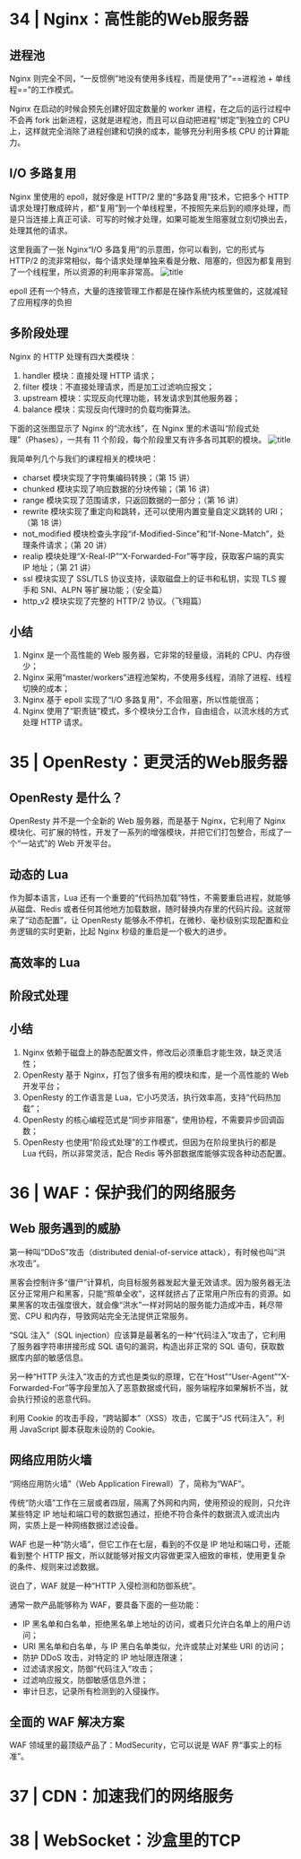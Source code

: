 # 34 | Nginx：高性能的Web服务器
## 进程池
Nginx 则完全不同，“一反惯例”地没有使用多线程，而是使用了“==进程池 + 单线程==”的工作模式。

Nginx 在启动的时候会预先创建好固定数量的 worker 进程，在之后的运行过程中不会再 fork 出新进程，这就是进程池，而且可以自动把进程“绑定”到独立的 CPU 上，这样就完全消除了进程创建和切换的成本，能够充分利用多核 CPU 的计算能力。

## I/O 多路复用
Nginx 里使用的 epoll，就好像是 HTTP/2 里的“多路复用”技术，它把多个 HTTP 请求处理打散成碎片，都“复用”到一个单线程里，不按照先来后到的顺序处理，而是只当连接上真正可读、可写的时候才处理，如果可能发生阻塞就立刻切换出去，处理其他的请求。

这里我画了一张 Nginx“I/O 多路复用”的示意图，你可以看到，它的形式与 HTTP/2 的流非常相似，每个请求处理单独来看是分散、阻塞的，但因为都复用到了一个线程里，所以资源的利用率非常高。
![title](https://raw.githubusercontent.com/Elingering/note-images/master/gitnote/2020/04/03/Snipaste_2020-04-03_11-54-51-1585886148265.png)

epoll 还有一个特点，大量的连接管理工作都是在操作系统内核里做的，这就减轻了应用程序的负担

## 多阶段处理
Nginx 的 HTTP 处理有四大类模块：
1. handler 模块：直接处理 HTTP 请求；
2. filter 模块：不直接处理请求，而是加工过滤响应报文；
3. upstream 模块：实现反向代理功能，转发请求到其他服务器；
4. balance 模块：实现反向代理时的负载均衡算法。

下面的这张图显示了 Nginx 的“流水线”，在 Nginx 里的术语叫“阶段式处理”（Phases），一共有 11 个阶段，每个阶段里又有许多各司其职的模块。
![title](https://raw.githubusercontent.com/Elingering/note-images/master/gitnote/2020/04/03/Snipaste_2020-04-03_11-58-26-1585886331252.png)

我简单列几个与我们的课程相关的模块吧：
- charset 模块实现了字符集编码转换；（第 15 讲）
- chunked 模块实现了响应数据的分块传输；（第 16 讲）
- range 模块实现了范围请求，只返回数据的一部分；（第 16 讲）
- rewrite 模块实现了重定向和跳转，还可以使用内置变量自定义跳转的 URI；（第 18 讲）
- not_modified 模块检查头字段“if-Modified-Since”和“If-None-Match”，处理条件请求；（第 20 讲）
- realip 模块处理“X-Real-IP”“X-Forwarded-For”等字段，获取客户端的真实 IP 地址；（第 21 讲）
- ssl 模块实现了 SSL/TLS 协议支持，读取磁盘上的证书和私钥，实现 TLS 握手和 SNI、ALPN 等扩展功能；（安全篇）
- http_v2 模块实现了完整的 HTTP/2 协议。（飞翔篇）

## 小结
1. Nginx 是一个高性能的 Web 服务器，它非常的轻量级，消耗的 CPU、内存很少；
2. Nginx 采用“master/workers”进程池架构，不使用多线程，消除了进程、线程切换的成本；
3. Nginx 基于 epoll 实现了“I/O 多路复用”，不会阻塞，所以性能很高；
4. Nginx 使用了“职责链”模式，多个模块分工合作，自由组合，以流水线的方式处理 HTTP 请求。

# 35 | OpenResty：更灵活的Web服务器
## OpenResty 是什么？
OpenResty 并不是一个全新的 Web 服务器，而是基于 Nginx，它利用了 Nginx 模块化、可扩展的特性，开发了一系列的增强模块，并把它们打包整合，形成了一个“一站式”的 Web 开发平台。

## 动态的 Lua
作为脚本语言，Lua 还有一个重要的“代码热加载”特性，不需要重启进程，就能够从磁盘、Redis 或者任何其他地方加载数据，随时替换内存里的代码片段。这就带来了“动态配置”，让 OpenResty 能够永不停机，在微秒、毫秒级别实现配置和业务逻辑的实时更新，比起 Nginx 秒级的重启是一个极大的进步。

## 高效率的 Lua

## 阶段式处理

## 小结
1. Nginx 依赖于磁盘上的静态配置文件，修改后必须重启才能生效，缺乏灵活性；
2. OpenResty 基于 Nginx，打包了很多有用的模块和库，是一个高性能的 Web 开发平台；
3. OpenResty 的工作语言是 Lua，它小巧灵活，执行效率高，支持“代码热加载”；
4. OpenResty 的核心编程范式是“同步非阻塞”，使用协程，不需要异步回调函数；
5. OpenResty 也使用“阶段式处理”的工作模式，但因为在阶段里执行的都是 Lua 代码，所以非常灵活，配合 Redis 等外部数据库能够实现各种动态配置。

# 36 | WAF：保护我们的网络服务
## Web 服务遇到的威胁
第一种叫“DDoS”攻击（distributed denial-of-service attack），有时候也叫“洪水攻击”。

黑客会控制许多“僵尸”计算机，向目标服务器发起大量无效请求。因为服务器无法区分正常用户和黑客，只能“照单全收”，这样就挤占了正常用户所应有的资源。如果黑客的攻击强度很大，就会像“洪水”一样对网站的服务能力造成冲击，耗尽带宽、CPU 和内存，导致网站完全无法提供正常服务。

“SQL 注入”（SQL injection）应该算是最著名的一种“代码注入”攻击了，它利用了服务器字符串拼接形成 SQL 语句的漏洞，构造出非正常的 SQL 语句，获取数据库内部的敏感信息。

另一种“HTTP 头注入”攻击的方式也是类似的原理，它在“Host”“User-Agent”“X-Forwarded-For”等字段里加入了恶意数据或代码，服务端程序如果解析不当，就会执行预设的恶意代码。

利用 Cookie 的攻击手段，“跨站脚本”（XSS）攻击，它属于“JS 代码注入”，利用 JavaScript 脚本获取未设防的 Cookie。

## 网络应用防火墙
“网络应用防火墙”（Web Application Firewall）了，简称为“WAF”。

传统“防火墙”工作在三层或者四层，隔离了外网和内网，使用预设的规则，只允许某些特定 IP 地址和端口号的数据包通过，拒绝不符合条件的数据流入或流出内网，实质上是一种网络数据过滤设备。

WAF 也是一种“防火墙”，但它工作在七层，看到的不仅是 IP 地址和端口号，还能看到整个 HTTP 报文，所以就能够对报文内容做更深入细致的审核，使用更复杂的条件、规则来过滤数据。

说白了，WAF 就是一种“HTTP 入侵检测和防御系统”。

通常一款产品能够称为 WAF，要具备下面的一些功能：
- IP 黑名单和白名单，拒绝黑名单上地址的访问，或者只允许白名单上的用户访问；
- URI 黑名单和白名单，与 IP 黑白名单类似，允许或禁止对某些 URI 的访问；
- 防护 DDoS 攻击，对特定的 IP 地址限连限速；
- 过滤请求报文，防御“代码注入”攻击；
- 过滤响应报文，防御敏感信息外泄；
- 审计日志，记录所有检测到的入侵操作。

## 全面的 WAF 解决方案
 WAF 领域里的最顶级产品了：ModSecurity，它可以说是 WAF 界“事实上的标准”。


# 37 | CDN：加速我们的网络服务

# 38 | WebSocket：沙盒里的TCP